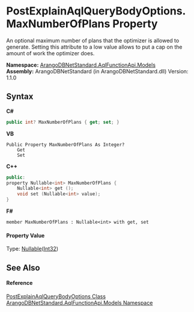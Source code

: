 # PostExplainAqlQueryBodyOptions.MaxNumberOfPlans Property 
 

An optional maximum number of plans that the optimizer is allowed to generate. Setting this attribute to a low value allows to put a cap on the amount of work the optimizer does.

**Namespace:**&nbsp;<a href="e03acbe1-782e-533e-7ffe-cd51613ed54f">ArangoDBNetStandard.AqlFunctionApi.Models</a><br />**Assembly:**&nbsp;ArangoDBNetStandard (in ArangoDBNetStandard.dll) Version: 1.1.0

## Syntax

**C#**<br />
``` C#
public int? MaxNumberOfPlans { get; set; }
```

**VB**<br />
``` VB
Public Property MaxNumberOfPlans As Integer?
	Get
	Set
```

**C++**<br />
``` C++
public:
property Nullable<int> MaxNumberOfPlans {
	Nullable<int> get ();
	void set (Nullable<int> value);
}
```

**F#**<br />
``` F#
member MaxNumberOfPlans : Nullable<int> with get, set

```


#### Property Value
Type: <a href="https://docs.microsoft.com/dotnet/api/system.nullable-1" target="_blank" rel="noopener noreferrer">Nullable</a>(<a href="https://docs.microsoft.com/dotnet/api/system.int32" target="_blank" rel="noopener noreferrer">Int32</a>)

## See Also


#### Reference
<a href="6de70db3-c394-b7be-8925-3018e24e218d">PostExplainAqlQueryBodyOptions Class</a><br /><a href="e03acbe1-782e-533e-7ffe-cd51613ed54f">ArangoDBNetStandard.AqlFunctionApi.Models Namespace</a><br />